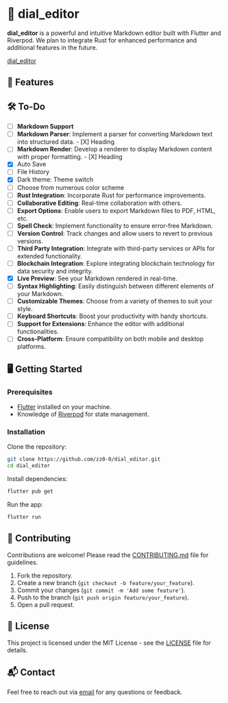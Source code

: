 # 📜 dial_editor

**dial_editor** is a powerful and intuitive Markdown editor built with Flutter and Riverpod. We plan to integrate Rust for enhanced performance and additional features in the future.

[dial_editor](https://github.com/zz0-0/dial_editor)

## 🚀 Features

## 🛠️ To-Do

- [ ]  **Markdown Support**
  - [ ]  **Markdown Parser**: Implement a parser for converting Markdown text into structured data.
    - [X]  Heading
  - [ ]  **Markdown Render**: Develop a renderer to display Markdown content with proper formatting.
    - [X]  Heading
- [X]  Auto Save
- [ ]  File History
- [X]  Dark theme: Theme switch
  - [ ]  Choose from numerous color scheme
- [ ]  **Rust Integration**: Incorporate Rust for performance improvements.
- [ ]  **Collaborative Editing**: Real-time collaboration with others.
- [ ]  **Export Options**: Enable users to export Markdown files to PDF, HTML, etc.
- [ ]  **Spell Check**: Implement functionality to ensure error-free Markdown.
- [ ]  **Version Control**: Track changes and allow users to revert to previous versions.
- [ ]  **Third Party Integration**: Integrate with third-party services or APIs for extended functionality.
- [ ]  **Blockchain Integration**: Explore integrating blockchain technology for data security and integrity.
- [X]  **Live Preview**: See your Markdown rendered in real-time.
- [ ]  **Syntax Highlighting**: Easily distinguish between different elements of your Markdown.
- [ ]  **Customizable Themes**: Choose from a variety of themes to suit your style.
- [ ]  **Keyboard Shortcuts**: Boost your productivity with handy shortcuts.
- [ ]  **Support for Extensions**: Enhance the editor with additional functionalities.
- [ ]  **Cross-Platform**: Ensure compatibility on both mobile and desktop platforms.

## 🖥️ Getting Started

### Prerequisites

- [Flutter](https://flutter.dev/docs/get-started/install) installed on your machine.
- Knowledge of [Riverpod](https://riverpod.dev/) for state management.

### Installation

Clone the repository:

```bash
git clone https://github.com/zz0-0/dial_editor.git
cd dial_editor
```

Install dependencies:

```bash
flutter pub get
```

Run the app:

```bash
flutter run
```

## 🤝 Contributing

Contributions are welcome! Please read the [CONTRIBUTING.md](CONTRIBUTING.md) file for guidelines.

1. Fork the repository.
2. Create a new branch (`git checkout -b feature/your_feature`).
3. Commit your changes (`git commit -m 'Add some feature'`).
4. Push to the branch (`git push origin feature/your_feature`).
5. Open a pull request.

## 📄 License

This project is licensed under the MIT License - see the [LICENSE](LICENSE) file for details.

## 📬 Contact

Feel free to reach out via [email](mailto:your_email@example.com) for any questions or feedback.
